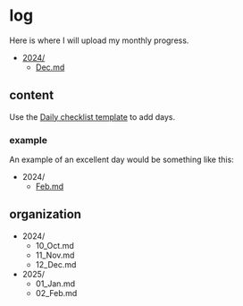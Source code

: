 # log

Here is where I will upload my monthly progress.

- [2024/](../log/2024/)
  - [Dec.md](../log/2024/12_dec.md)

## content

Use the [Daily checklist template](../loops/daily_checklist.md) to add days.

### example

An example of an excellent day would be something like this:

- 2024/
  - [Feb.md](../log/2024/02_Feb-ex.md)

## organization

- 2024/
  - 10_Oct.md
  - 11_Nov.md
  - 12_Dec.md
- 2025/
  - 01_Jan.md
  - 02_Feb.md
